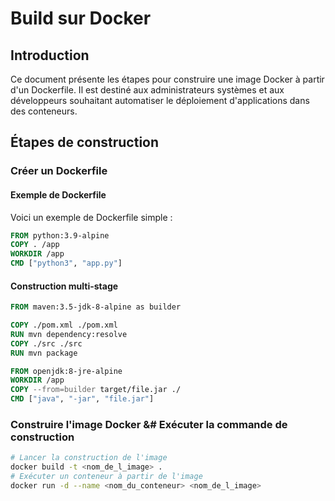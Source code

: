 # Build sur Docker

## Introduction
Ce document présente les étapes pour construire une image Docker à partir d'un Dockerfile. Il est destiné aux administrateurs systèmes et aux développeurs souhaitant automatiser le déploiement d'applications dans des conteneurs.
## Étapes de construction
### Créer un Dockerfile
#### Exemple de Dockerfile
Voici un exemple de Dockerfile simple :
   ```dockerfile
   FROM python:3.9-alpine
   COPY . /app
   WORKDIR /app
   CMD ["python3", "app.py"]
   ```
#### Construction multi-stage

```dockerfile
FROM maven:3.5-jdk-8-alpine as builder

COPY ./pom.xml ./pom.xml
RUN mvn dependency:resolve
COPY ./src ./src
RUN mvn package

FROM openjdk:8-jre-alpine
WORKDIR /app
COPY --from=builder target/file.jar ./
CMD ["java", "-jar", "file.jar"]
```

### Construire l'image Docker &# Exécuter la commande de construction
```bash
# Lancer la construction de l'image
docker build -t <nom_de_l_image> .
# Exécuter un conteneur à partir de l'image
docker run -d --name <nom_du_conteneur> <nom_de_l_image>
```